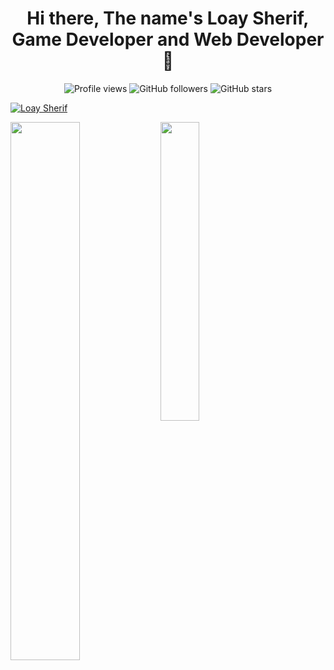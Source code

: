 <h1 align="center">Hi there, The name's Loay Sherif, Game Developer and Web Developer 👋</h1>

<div align="center">
  <img src="https://komarev.com/ghpvc/?username=SinisterClown86&color=00008B&style=flat-square&label=Profile+Views" alt="Profile views" />
  <img src="https://img.shields.io/github/followers/SinisterClown86?style=flat-square&color=00008B" alt="GitHub followers" />
  <img src="https://img.shields.io/github/stars/SinisterClown86?style=flat-square&color=00008B" alt="GitHub stars" />
</div>

<p align="left"> <a href="https://github.com/ryo-ma/github-profile-trophy"><img src="https://github-profile-trophy.vercel.app/?username=SinisterClown86" alt="Loay Sherif" /></a> </p>
<img align="left" width="47%" src="https://github-readme-stats.vercel.app/api?username=SinisterClown86&show_icons=true"/>


<img align="left" width="35%" src="https://github-readme-stats.vercel.app/api/top-langs/?username=SinisterClown86&theme=transparent&layout=compact"/>
